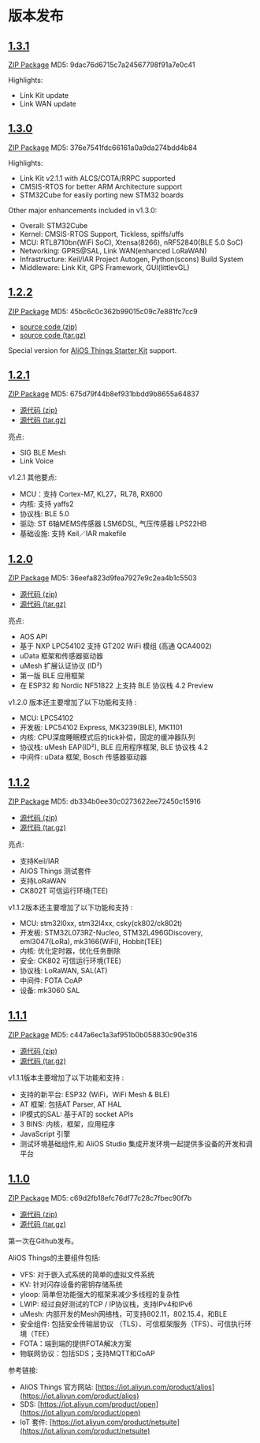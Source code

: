 # 版本发布

## [1.3.1](https://github.com/alibaba/AliOS-Things/releases/tag/v1.3.1)

[ZIP Package](https://codeload.github.com/alibaba/AliOS-Things/zip/v1.3.1) MD5: 9dac76d6715c7a24567798f91a7e0c41

Highlights:

* Link Kit update
* Link WAN update

## [1.3.0](https://github.com/alibaba/AliOS-Things/releases/tag/v1.3.0)

[ZIP Package](https://codeload.github.com/alibaba/AliOS-Things/zip/v1.3.0) MD5: 376e7541fdc66161a0a9da274bdd4b84

Highlights:

* Link Kit v2.1.1 with ALCS/COTA/RRPC supported
* CMSIS-RTOS for better ARM Architecture support
* STM32Cube for easily porting new STM32 boards

Other major enhancements included in v1.3.0:

* Overall: STM32Cube
* Kernel: CMSIS-RTOS Support, Tickless, spiffs/uffs
* MCU:  RTL8710bn\(WiFi SoC\), Xtensa\(8266\), nRF52840\(BLE 5.0 SoC\)
* Networking: GPRS@SAL, Link WAN\(enhanced LoRaWAN\)
* Infrastructure: Keil/IAR Project Autogen, Python\(scons\) Build System
* Middleware: Link Kit, GPS Framework, GUI\(littlevGL\)

## [1.2.2](https://github.com/alibaba/AliOS-Things/releases/tag/v1.2.2)

[ZIP Package](https://github.com/alibaba/AliOS-Things/archive/v1.2.2.zip) MD5: 45bc6c0c362b99015c09c7e881fc7cc9

* [source code \(zip\) ](https://github.com/alibaba/AliOS-Things/archive/v1.2.2.zip)
* [source code \(tar.gz\)](https://github.com/alibaba/AliOS-Things/archive/v1.2.2.tar.gz)

Special version for [AliOS Things Starter Kit](https://github.com/librae8226/doc/tree/a18f68206bdb5f166b24658a7ca7ee8f48b12d18/starterkit/README.md) support.

## [1.2.1](https://github.com/alibaba/AliOS-Things/releases/tag/v1.2.1)

[ZIP Package](https://github.com/alibaba/AliOS-Things/archive/v1.2.1.zip) MD5: 675d79f44b8ef931bbdd9b8655a64837

* [源代码 \(zip\) ](https://github.com/alibaba/AliOS-Things/archive/v1.2.1.zip)
* [源代码 \(tar.gz\)](https://github.com/alibaba/AliOS-Things/archive/v1.2.1.tar.gz)

亮点:

* SIG BLE Mesh
* Link Voice

v1.2.1 其他要点:

* MCU：支持 Cortex-M7, KL27，RL78, RX600
* 内核: 支持 yaffs2
* 协议栈: BLE 5.0
* 驱动: ST 6轴MEMS传感器 LSM6DSL, 气压传感器 LPS22HB
* 基础设施: 支持 Keil／IAR makefile

## [1.2.0](https://github.com/alibaba/AliOS-Things/releases/tag/v1.2.0)

[ZIP Package](https://github.com/alibaba/AliOS-Things/archive/v1.2.0.zip) MD5: 36eefa823d9fea7927e9c2ea4b1c5503

* [源代码 \(zip\) ](https://github.com/alibaba/AliOS-Things/archive/v1.2.0.zip)
* [源代码 \(tar.gz\)](https://github.com/alibaba/AliOS-Things/archive/v1.2.0.tar.gz)

亮点:

* AOS API
* 基于 NXP LPC54102 支持 GT202 WiFi 模组 \(高通 QCA4002\)
* uData 框架和传感器驱动器
* uMesh 扩展认证协议 \(ID²\)
* 第一版 BLE 应用框架
* 在 ESP32 和 Nordic NF51822 上支持 BLE 协议栈 4.2 Preview 

v1.2.0 版本还主要增加了以下功能和支持 :

* MCU: LPC54102
* 开发板: LPC54102 Express, MK3239\(BLE\), MK1101
* 内核: CPU深度睡眠模式后的tick补偿，固定的缓冲器队列
* 协议栈: uMesh EAP\(ID²\), BLE 应用程序框架, BLE 协议栈 4.2
* 中间件: uData 框架, Bosch 传感器驱动器

## [1.1.2](https://github.com/alibaba/AliOS-Things/releases/tag/v1.1.2)

[ZIP Package](https://github.com/alibaba/AliOS-Things/archive/v1.1.2.zip) MD5: db334b0ee30c0273622ee72450c15916

* [源代码 \(zip\)](https://github.com/alibaba/AliOS-Things/archive/v1.1.2.zip)
* [源代码 \(tar.gz\)](https://github.com/alibaba/AliOS-Things/archive/v1.1.2.tar.gz)

亮点:

* 支持Keil/IAR
* AliOS Things 测试套件
* 支持LoRaWAN 
* CK802T 可信运行环境\(TEE\)

v1.1.2版本还主要增加了以下功能和支持 :

* MCU: stm32l0xx, stm32l4xx, csky\(ck802/ck802t\)
* 开发板: STM32L073RZ-Nucleo, STM32L496GDiscovery, eml3047\(LoRa\), mk3166\(WiFi\), Hobbit\(TEE\)
* 内核: 优化定时器，优化任务删除
* 安全: CK802 可信运行环境\(TEE\)
* 协议栈: LoRaWAN, SAL\(AT\)
* 中间件: FOTA CoAP
* 设备: mk3060 SAL

## [1.1.1](https://github.com/alibaba/AliOS-Things/releases/tag/aos1.1.1)

[ZIP Package](https://github.com/alibaba/AliOS-Things/archive/aos1.1.1.zip) MD5: c447a6ec1a3af951b0b058830c90e316

* [源代码 \(zip\)](https://github.com/alibaba/AliOS-Things/archive/aos1.1.1.zip)
* [源代码 \(tar.gz\)](https://github.com/alibaba/AliOS-Things/archive/aos1.1.1.tar.gz)

v1.1.1版本主要增加了以下功能和支持 :

* 支持的新平台: ESP32 \(WiFi，WiFi Mesh & BLE\)
* AT 框架: 包括AT Parser, AT HAL
* IP模式的SAL: 基于AT的 socket APIs 
* 3 BINS: 内核，框架，应用程序
* JavaScript 引擎
* 测试环境基础组件,和 AliOS Studio 集成开发环境一起提供多设备的开发和调平台

## [1.1.0](https://github.com/alibaba/AliOS-Things/releases/tag/aos1.1.0)

[ZIP Package](https://github.com/alibaba/AliOS-Things/archive/aos1.1.0.zip) MD5: c69d2fb18efc76df77c28c7fbec90f7b

* [源代码 \(zip\)](https://github.com/alibaba/AliOS-Things/archive/aos1.1.0.zip)
* [源代码 \(tar.gz\)](https://github.com/alibaba/AliOS-Things/archive/aos1.1.0.tar.gz)

第一次在Github发布。

AliOS Things的主要组件包括:

* VFS: 对于嵌入式系统的简单的虚拟文件系统
* KV: 针对闪存设备的密钥存储系统
* yloop: 简单但功能强大的框架来减少多线程的复杂性
* LWIP: 经过良好测试的TCP / IP协议栈，支持IPv4和IPv6
* uMesh: 内部开发的Mesh网络栈，可支持802.11，802.15.4，和BLE
* 安全组件: 包括安全传输层协议 （TLS）、可信框架服务（TFS）、可信执行环境（TEE）
* FOTA：端到端的提供FOTA解决方案
* 物联网协议：包括SDS；支持MQTT和CoAP

参考链接:

* AliOS Things 官方网站: [https://iot.aliyun.com/product/alios](https://iot.aliyun.com/product/alios)
* SDS: [https://iot.aliyun.com/product/open](https://iot.aliyun.com/product/open)
* IoT 套件: [https://iot.aliyun.com/product/netsuite](https://iot.aliyun.com/product/netsuite)

